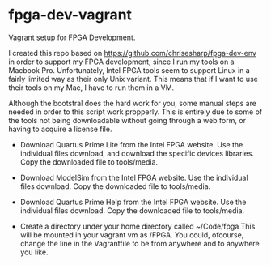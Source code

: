 # fpga-dev-vagrant
Vagrant setup for FPGA Development.

I created this repo  based on https://github.com/chrisesharp/fpga-dev-env in order to support my FPGA development, since I run my tools on a Macbook Pro. Unfortunately, Intel FPGA tools seem to support Linux in a fairly limited way as their only Unix variant. This means that if I want to use their tools on my Mac, I have to run them in a VM.

Although the bootstral does the hard work for you, some manual steps are needed in order to this script work propperly. This is entirely due to some of the tools not being downloadable without going through a web form, or having to acquire a license file.

* Download Quartus Prime Lite from the Intel FPGA website. Use the individual files download, and download the specific devices libraries.
Copy the downloaded file to tools/media.

* Download ModelSim from the Intel FPGA website. Use the individual files download.
Copy the downloaded file to tools/media.

* Download Quartus Prime Help from the Intel FPGA website. Use the individual files download.
Copy the downloaded file to tools/media.

* Create a directory under your home directory called ~/Code/fpga This will be mounted in your vagrant vm as /FPGA. You could, ofcourse, change the line in the Vagrantfile to be from anywhere and to anywhere you like.

